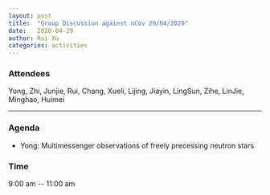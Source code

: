 ```yaml
---
layout: post
title:  "Group Discussion against nCov 29/04/2020"
date:   2020-04-29
author: Rui Xu
categories: activities
---
```



### Attendees


Yong, Zhi, Junjie, Rui, Chang, Xueli, Lijing, Jiayin, LingSun, Zihe, LinJie,
Minghao, Huimei

---

### Agenda

- Yong: Multimessenger observations of freely precessing neutron stars




### Time

9:00 am -- 11:00 am
